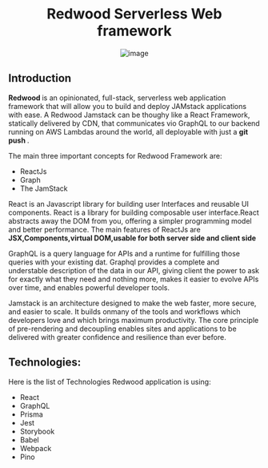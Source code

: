 <h1 align=center>Redwood Serverless Web framework</h1>
<div align=center>
  
![image](https://user-images.githubusercontent.com/57468338/123486857-dbabfa80-d5da-11eb-9ab0-862b60bf293c.png)

</div>
<h2>Introduction </h2>
<p>
  <strong> Redwood </strong> is an opinionated, full-stack, serverless web application framework that will allow you to build and deploy JAMstack applications with ease. A Redwood Jamstack can be thoughy like a React Framework, statically delivered by CDN, that communicates vio GraphQL to our backend running on AWS Lambdas around the world, all deployable with just a <strong> git push </strong>.  
  
The main three important concepts for Redwood Framework are:
  <ul>
    <li>ReactJs  </li>
    <li>Graph  </li>
    <li>The JamStack  </li>
</ul>  
 
React is an Javascript library for building user Interfaces and reusable UI components. React is a library
for building composable user interface.React abstracts away the DOM from you, offering a simpler programming model and better performance. The main features of ReactJs are <strong>JSX,Components,virtual DOM,usable for both server side and client side</strong>
 
GraphQL is a query language for APIs and a runtime for fulfilling those queries with your existing dat. Graphql provides a complete and understable description of the data in our API, giving client the power to ask for exactly what they need and nothing more, makes it easier to evolve APIs over time, and enables powerful developer tools.

Jamstack is an architecture designed to make the web faster, more secure, and easier to scale. It builds onmany of the tools and workflows which developers love and which brings maximum productivity. The core principle of pre-rendering and decoupling enables sites and applications to be delivered with greater confidence and resilience than ever before.
  
  </p>
  
   <h2>Technologies: </h2>
    <p>Here is the list of Technologies Redwood application is using:   </p>
    <ul>
      <li>React    </li>
      <li>GraphQL    </li>
      <li>Prisma    </li>
      <li>Jest    </li>
      <li>Storybook    </li>
      <li>Babel    </li>
      <li>Webpack    </li>
      <li>Pino    </li>
    </ul>
    
  
    
    
   
